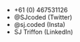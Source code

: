 - +61 (0) 467531126 </br>
- @SJcoded (Twitter) </br>
- @sj.coded (Insta) </br>
- SJ Triffon (LinkedIn) 
